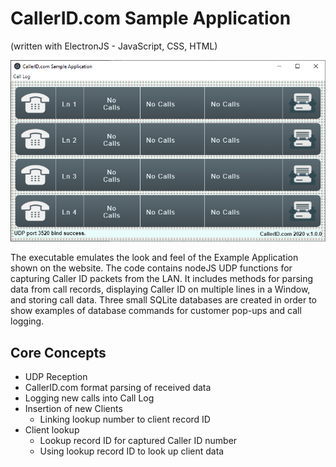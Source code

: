 # CallerID.com Sample Application 
(written with ElectronJS - JavaScript, CSS, HTML)

![Screen Shot](/sample_app_screen_shot.png)

The executable emulates the look and feel of the Example Application shown on the website. The code contains nodeJS UDP functions for capturing Caller ID packets from the LAN. It includes methods for parsing data from call records, displaying Caller ID on multiple lines in a Window, and storing call data. Three small SQLite databases are created in order to show examples of database commands for customer pop-ups and call logging.

## Core Concepts
- UDP Reception
- CallerID.com format parsing of received data
- Logging new calls into Call Log
- Insertion of new Clients
  - Linking lookup number to client record ID
- Client lookup
  - Lookup record ID for captured Caller ID number
  - Using lookup record ID to look up client data
